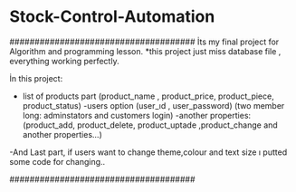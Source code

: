 # Stock-Control-Automation

#####################################
İts my final project for Algorithm and programming lesson.
*this project just miss database file , everything working perfectly.

İn this project:
  - list of products part
  (product_name , product_price, product_piece, product_status)
  -users option
  (user_ıd , user_password)
  (two member long: adminstators and customers login)
  -another properties:
  (product_add, product_delete, product_uptade ,product_change and another properties...)
  
  -And Last part, if users want to change theme,colour and text size ı putted some code for changing..
  
  
  #####################################
